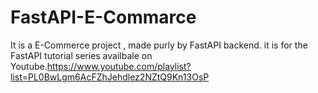 # FastAPI-E-Commarce
It is a E-Commerce project , made purly by FastAPI backend. it is for the FastAPI tutorial series availbale on Youtube.https://www.youtube.com/playlist?list=PL0BwLgm6AcFZhJehdlez2NZtQ9Kn13OsP

